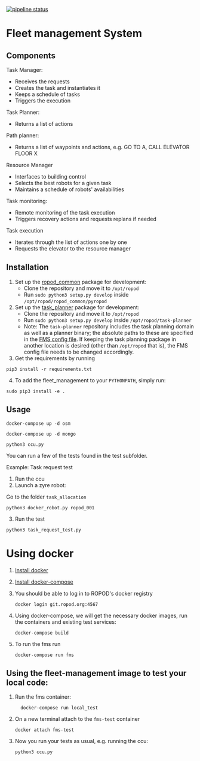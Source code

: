 [![pipeline status](https://git.ropod.org/ropod/ccu/fleet-management/badges/master/pipeline.svg)](https://git.ropod.org/ropod/ccu/fleet-management/commits/master)

# Fleet management System

## Components

Task Manager:
- Receives the requests
- Creates the task and instantiates it
- Keeps a schedule of tasks
- Triggers the execution

Task Planner:
- Returns a list of actions

Path planner:
- Returns a list of waypoints and actions, e.g. GO TO A, CALL ELEVATOR FLOOR X

Resource Manager
- Interfaces to building control
- Selects the best robots for a given task
- Maintains a schedule of robots' availabilities

Task monitoring:
- Remote monitoring of the task execution
- Triggers recovery actions and requests replans if needed

Task execution
- Iterates through the list of actions one by one
- Requests the elevator to the resource manager


## Installation

1. Set up the [ropod_common](https://git.ropod.org/ropod/ropod_common) package for development:
    * Clone the repository and move it to `/opt/ropod`
    * Run `sudo python3 setup.py develop` inside `/opt/ropod/ropod_common/pyropod`
2. Set up the [task_planner](https://github.com/ropod-project/task-planner.git) package for development:
    * Clone the repository and move it to `/opt/ropod`
    * Run `sudo python3 setup.py develop` inside `/opt/ropod/task-planner`
    * Note: The `task-planner` repository includes the task planning domain as well as a planner binary; the absolute paths to these are specified in the [FMS config file](config/ccu_config.yaml). If keeping the task planning package in another location is desired (other than `/opt/ropod` that is), the FMS config file needs to be changed accordingly.
3. Get the requirements by running
```
pip3 install -r requirements.txt
```
4. To add the fleet_management to your `PYTHONPATH`, simply run:
```
sudo pip3 install -e .
```

## Usage

```
docker-compose up -d osm
```

```
docker-compose up -d mongo
```

```
python3 ccu.py
```

You can run a few of the tests found in the test subfolder.

Example: Task request test
 1. Run the ccu
 2. Launch a zyre robot:

 Go to the folder `task_allocation`

```
python3 docker_robot.py ropod_001
```
3. Run the test

```
python3 task_request_test.py
```


# Using docker

1. [Install docker](https://docs.docker.com/install/linux/docker-ce/ubuntu/)
2. [Install docker-compose](https://docs.docker.com/compose/install/)
3. You should be able to log in to ROPOD's docker registry

    ```
    docker login git.ropod.org:4567
    ```

3. Using docker-compose, we will get the necessary docker images, run the containers and existing test services:

    ```
    docker-compose build
    ```

4. To run the fms run

    ```
    docker-compose run fms
    ```

## Using the fleet-management image to test your local code:
1. Run the fms container:

    ```
      docker-compose run local_test
    ```

2. On a new terminal attach to the `fms-test` container

    ```
    docker attach fms-test
    ```

3. Now you run your tests as usual, e.g. running the ccu:

    ```
    python3 ccu.py
    ```
